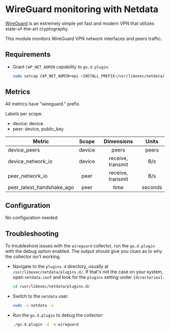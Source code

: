 <!--
title: "WireGuard monitoring with Netdata"
description: "Monitor WireGuard VPN network interfaces and peers traffic."
custom_edit_url: "https://github.com/netdata/go.d.plugin/edit/master/modules/wireguard/README.md"
sidebar_label: "WireGuard"
learn_status: "Published"
learn_topic_type: "References"
learn_rel_path: "Integrations/Monitor/Networking"
-->

# WireGuard monitoring with Netdata

[WireGuard](https://www.wireguard.com/) is an extremely simple yet fast and modern VPN that utilizes state-of-the-art
cryptography.

This module monitors WireGuard VPN network interfaces and peers traffic.

## Requirements

- Grant `CAP_NET_ADMIN` capability to `go.d.plugin`.

  ```bash
  sudo setcap CAP_NET_ADMIN+epi <INSTALL_PREFIX>/usr/libexec/netdata/plugins.d/go.d.plugin
  ```

## Metrics

All metrics have "wireguard." prefix.

Labels per scope:

- device: device.
- peer: device, public_key.

| Metric                    | Scope  |    Dimensions     |  Units  |
|---------------------------|:------:|:-----------------:|:-------:|
| device_peers              | device |       peers       |  peers  |
| device_network_io         | device | receive, transmit |   B/s   |
| peer_network_io           |  peer  | receive, transmit |   B/s   |
| peer_latest_handshake_ago |  peer  |       time        | seconds |

## Configuration

No configuration needed.

## Troubleshooting

To troubleshoot issues with the `wireguard` collector, run the `go.d.plugin` with the debug option enabled. The output
should give you clues as to why the collector isn't working.

- Navigate to the `plugins.d` directory, usually at `/usr/libexec/netdata/plugins.d/`. If that's not the case on
  your system, open `netdata.conf` and look for the `plugins` setting under `[directories]`.

  ```bash
  cd /usr/libexec/netdata/plugins.d/
  ```

- Switch to the `netdata` user.

  ```bash
  sudo -u netdata -s
  ```

- Run the `go.d.plugin` to debug the collector:

  ```bash
  ./go.d.plugin -d -m wireguard
  ```
